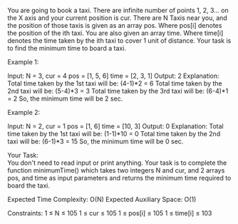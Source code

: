 You are going to book a taxi. There are infinite number of points 1, 2, 3... on the X axis and your current position is cur. There are N Taxis near you, and the position of those taxis is given as an array pos. Where pos[i] denotes the position of the ith taxi. You are also given an array time. Where time[i] denotes the time taken by the ith taxi to cover 1 unit of distance. Your task is to find the minimum time to board a taxi.

Example 1:

Input:
N = 3, cur = 4
pos = [1, 5, 6]
time = [2, 3, 1]
Output:
2
Explanation:
Total time taken by the 1st taxi will be: (4-1)*2 = 6
Total time taken by the 2nd taxi will be: (5-4)*3 = 3
Total time taken by the 3rd taxi will be: (6-4)*1 = 2
So, the minimum time will be 2 sec.
 

Example 2:

Input:
N = 2, cur = 1
pos = [1, 6]
time = [10, 3]
Output:
0
Explanation:
Total time taken by the 1st taxi will be: (1-1)*10 = 0
Total time taken by the 2nd taxi will be: (6-1)*3 = 15
So, the minimum time will be 0 sec.
 

Your Task:  
You don't need to read input or print anything. Your task is to complete the function minimumTime() which takes two integers N and cur, and 2 arrays pos, and time as input parameters and returns the minimum time required to board the taxi.

Expected Time Complexity: O(N)
Expected Auxiliary Space: O(1)


Constraints:
1 ≤ N ≤ 105
1 ≤ cur ≤ 105
1 ≤ pos[i] ≤ 105
1 ≤ time[i] ≤ 103